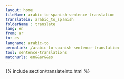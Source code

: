 ```yaml
---
layout: home
fileName: arabic-to-spanish-sentence-translation
translatein: arabic_to_spanish
folderName : translate
lang: en
from: ar
to: es
langname: arabic-to
permalink: /arabic-to-spanish-sentence-translation
tool: sentence-translations
matchurls: en&&ar&&es
---
```

{% include section/translateinto.html %}
